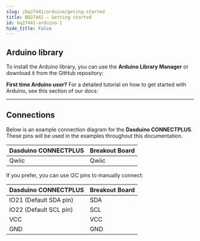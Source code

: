 ```yaml
---
slug: /bq27441/arduino/geting-started 
title: BQ27441 – Getting started
id: bq27441-arduino-1 
hide_title: False
---
```


## Arduino library
To install the Arduino library, you can use the **Arduino Library Manager** or download it from the GitHub repository:
<QuickLink  
  title="Soldered-BQ27441-Battery-Fuel-Gauge-Arduino-Library"  
  description="BQ27441 Battery fuel gauge Arduino library by Soldered"  
  url="https://github.com/SolderedElectronics/Soldered-BQ27441-Battery-Fuel-Gauge-Arduino-Library"  
/>  

<InfoBox>

**First time Arduino user?** For a detailed tutorial on how to get started with Arduino, see this section of our docs:

<QuickLink  
  title="Getting started with Arduino"  
  description="A full, comprehensive tutorial on how to set up and upload code for the first time on an Arduino board, from scratch!"  
  url="/documentation/arduino/quick-start-guide"  
/>  

</InfoBox>

---

## Connections

Below is an example connection diagram for the **Dasduino CONNECTPLUS**. These pins will be used in the examples throughout this documentation.

| **Dasduino CONNECTPLUS** | **Breakout Board** |
| ------------------------ | ------------------ |
| Qwiic                    | Qwiic              |

<InfoBox>

If you prefer, you can use I2C pins to manually connect:

| **Dasduino CONNECTPLUS**     | **Breakout Board** |
| ---------------------------- | ------------------ |
| IO21 (Default SDA pin)       | SDA                |
| IO22 (Default SCL pin)       | SCL                |
| VCC                          | VCC                |
| GND                          | GND                |

</InfoBox>